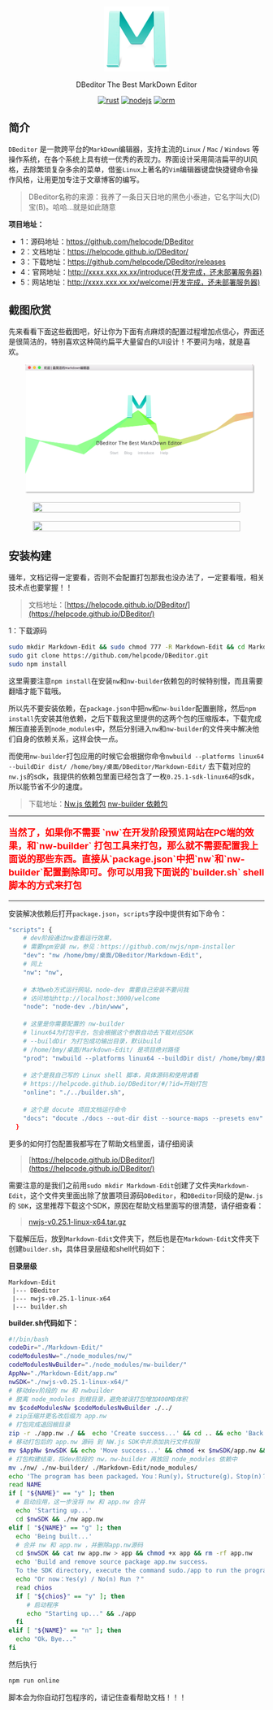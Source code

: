 <p align="center">
    <img src="./public/images/markdown.png"/>
</p>
<p align="center">
  DBeditor The Best MarkDown Editor
</p>
<p align="center">
  <a href="https://github.com/helpcode/Node-Crawler/"><img src="https://img.shields.io/travis/rust-lang/rust.svg" alt="rust"></a>
  <a href="https://nodejs.org/en/download/"><img src="https://img.shields.io/badge/node.js-6.11.1-blue.svg" alt="nodejs"></a>
  <a href="https://img.shields.io/packagist/l/doctrine/orm.svg"><img src="https://img.shields.io/packagist/l/doctrine/orm.svg" alt="orm"></a>

</p>

## 简介

`DBeditor` 是一款跨平台的`MarkDown`编辑器，支持主流的`Linux` / `Mac` / `Windows` 等操作系统，在各个系统上具有统一优秀的表现力。界面设计采用简洁扁平的UI风格，去除繁琐复杂多余的菜单，借鉴`Linux`上著名的`Vim`编辑器键盘快捷键命令操作风格，让用更加专注于文章博客的编写。


> DBeditor名称的来源：我养了一条日天日地的黑色小泰迪，它名字叫大(D)宝(B)。哈哈...就是如此随意

**项目地址：**

- 1：源码地址：https://github.com/helpcode/DBeditor
- 2：文档地址：https://helpcode.github.io/DBeditor/
- 3：下载地址：https://github.com/helpcode/DBeditor/releases
- 4：官网地址：http://xxxx.xxx.xx.xx/introduce(开发完成，还未部署服务器)
- 5：网站地址：http://xxxx.xxx.xx.xx/welcome(开发完成，还未部署服务器)
 
 
## 截图欣赏

先来看看下面这些截图吧，好让你为下面有点麻烦的配置过程增加点信心，界面还是很简洁的，特别喜欢这种简约扁平大量留白的UI设计！不要问为啥，就是喜欢。

<p align="center">
    <img width="90%" height="90%" src="./public/images/home-js.png"/>
</p>

<p align="center">
   <img width="90%" height="90%" src="http://okkzzhtds.bkt.clouddn.com/index-home.png"/>
</p>

<p align="center">
   <img width="90%" height="90%" src="http://okkzzhtds.bkt.clouddn.com/infert.png"/>
</p>
 
 
 
## 安装构建

骚年，文档记得一定要看，否则不会配置打包那我也没办法了，一定要看哦，相关技术点也要掌握！！

> 文档地址：[https://helpcode.github.io/DBeditor/](https://helpcode.github.io/DBeditor/)

1：下载源码

```bash
sudo mkdir Markdown-Edit && sudo chmod 777 -R Markdown-Edit && cd Markdown-Edit
sudo git clone https://github.com/helpcode/DBeditor.git
sudo npm install
``` 

这里需要注意`npm install`在安装`nw`和`nw-builder`依赖包的时候特别慢，而且需要翻墙才能下载哦。

所以先不要安装依赖，在`package.json`中把`nw`和`nw-builder`配置删除，然后`npm install`先安装其他依赖，之后下载我这里提供的这两个包的压缩版本，下载完成解压直接丢到`node_modules`中，然后分别进入`nw`和`nw-builder`的文件夹中解决他们自身的依赖关系，这样会快一点。

而使用`nw-builder`打包应用的时候它会根据你命令`nwbuild --platforms linux64 --buildDir dist/ /home/bmy/桌面/DBeditor/Markdown-Edit/` 去下载对应的`nw.js`的sdk，我提供的依赖包里面已经包含了一枚`0.25.1-sdk-linux64`的sdk，所以能节省不少的速度。


> 下载地址：[Nw.js 依赖包]() [nw-builder 依赖包]()

---

<p style="color:#ff0000;font-size: 18px;font-weight: bold;">当然了，如果你不需要 `nw`在开发阶段预览网站在PC端的效果，和`nw-builder` 打包工具来打包，那么就不需要配置我上面说的那些东西。直接从`package.json`中把`nw`和`nw-builder`配置删除即可。你可以用我下面说的`builder.sh` shell 脚本的方式来打包</p>

---

安装解决依赖后打开`package.json`，`scripts`字段中提供有如下命令：

```bash
"scripts": {
    # dev阶段通过nw查看运行效果，
    # 需要npm安装 nw，参见：https://github.com/nwjs/npm-installer
    "dev": "nw /home/bmy/桌面/DBeditor/Markdown-Edit",
    # 同上
    "nw": "nw",
    
    # 本地web方式运行网站，node-dev 需要自己安装不要问我
    # 访问地址http://localhost:3000/welcome
    "node": "node-dev ./bin/www",
    
    # 这里是你需要配置的 nw-builder
    # linux64为打包平台，包会根据这个参数自动去下载对应SDK
    # --buildDir 为打包成功输出目录，默认build
    # /home/bmy/桌面/Markdown-Edit/ 是项目绝对路径
    "prod": "nwbuild --platforms linux64 --buildDir dist/ /home/bmy/桌面/DBeditor/Markdown-Edit/",
    
    # 这个是我自己写的 Linux shell 脚本，具体源码和使用请看 
    # https://helpcode.github.io/DBeditor/#/?id=开始打包
    "online": "./../builder.sh",
    
    # 这个是 docute 项目文档运行命令
    "docs": "docute ./docs --out-dir dist --source-maps --presets env"
  }
```

更多的如何打包配置我都写在了帮助文档里面，请仔细阅读

> [https://helpcode.github.io/DBeditor/](https://helpcode.github.io/DBeditor/)

需要注意的是我们之前用`sudo mkdir Markdown-Edit`创建了文件夹`Markdown-Edit`，这个文件夹里面出除了放置项目源码`DBeditor`，和`DBeditor`同级的是`Nw.js`的 `SDK`，这里推荐下载这个SDK，原因在帮助文档里面写的很清楚，请仔细查看：

> [nwjs-v0.25.1-linux-x64.tar.gz](https://dl.nwjs.io/v0.25.1/nwjs-v0.25.1-linux-x64.tar.gz)

下载解压后，放到`Markdown-Edit`文件夹下，然后也是在`Markdown-Edit`文件夹下创建`builder.sh`，具体目录层级和shell代码如下：

**目录层级**
```text
Markdown-Edit
 |--- DBeditor
 |--- nwjs-v0.25.1-linux-x64
 |--- builder.sh
```

**builder.sh代码如下：**

```bash
#!/bin/bash
codeDir="./Markdown-Edit/"
codeModulesNw="./node_modules/nw/"
codeModulesNwBuilder="./node_modules/nw-builder/"
AppNw="./Markdown-Edit/app.nw"
nwSDK="./nwjs-v0.25.1-linux-x64/"
# 移动dev阶段的 nw 和 nwbuilder
# 脱离 node_modules 到根目录，避免被误打包增加400MB体积
mv $codeModulesNw $codeModulesNwBuilder ./../
# zip压缩并更名改后缀为 app.nw
# 打包完成退回根目录
zip -r ./app.nw ./ &&  echo 'Create success...' && cd .. && echo 'Back to the root directory...'
# 移动打包后的 app.nw 源码 到 NW.js SDK中并添加执行文件权限
mv $AppNw $nwSDK && echo 'Move success...' && chmod +x $nwSDK/app.nw && echo 'Add permission to succeed...'
# 打包构建结束，将dev阶段的 nw，nw-builder 再放回 node_modules 依赖中
mv ./nw/ ./nw-builder/ ./Markdown-Edit/node_modules/
echo 'The program has been packaged，You：Run(y)，Structure(g)，Stop(n)？'
read NAME
if [ "${NAME}" == "y" ]; then
  # 启动应用，这一步没将 nw 和 app.nw 合并
  echo 'Starting up...'
  cd $nwSDK && ./nw app.nw
elif [ "${NAME}" == "g" ]; then
  echo 'Being built...'
  # 合并 nw 和 app.nw ，并删除app.nw源码
  cd $nwSDK && cat nw app.nw > app && chmod +x app && rm -rf app.nw
  echo 'Build and remove source package app.nw success，
  To the SDK directory, execute the command sudo./app to run the program....'
  echo "Or now：Yes(y) / No(n) Run ？"
  read chios
  if [ "${chios}" == "y" ]; then
     # 启动程序
     echo "Starting up..." && ./app
  fi
elif [ "${NAME}" == "n" ]; then
  echo "Ok，Bye..."
fi
```

然后执行
```bash
npm run online
```
脚本会为你自动打包程序的，请记住查看帮助文档！！！


